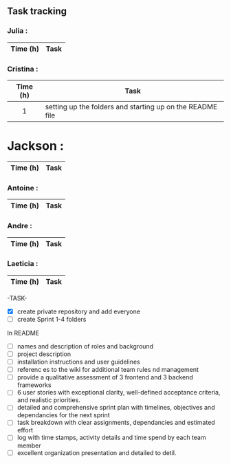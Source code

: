 ## Task tracking

### Julia :
| Time (h) | Task | 
| :---: | --- |

### Cristina : 
| Time (h) | Task | 
| :---: | --- |
| 1 | setting up the folders and starting up on the README file |


# Jackson : 
| Time (h) | Task | 
| :---: | --- |

### Antoine : 
| Time (h) | Task | 
| :---: | --- |
### Andre : 
| Time (h) | Task | 
| :---: | --- |

### Laeticia :
| Time (h) | Task | 
| :---: | --- |


-TASK-
- [x] create private repository and add everyone
- [ ] create Sprint 1-4 folders
      
In README
- [ ] names and description of roles and background
- [ ] project description
- [ ] installation instructions and user guidelines
- [ ] referenc es to the wiki for additional team rules nd management 
- [ ] provide a qualitative assessment of 3 frontend and 3 backend frameworks
- [ ] 6 user stories with exceptional clarity, well-defined acceptance criteria, and realistic priorities.
- [ ] detailed and comprehensive sprint plan with timelines, objectives and dependancies for the next sprint
- [ ] task breakdown with clear assignments, dependancies and estimated effort
- [ ] log with time stamps, activity details and time spend by each team member
- [ ] excellent organization presentation and detailed to detil. 

